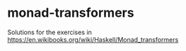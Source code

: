 # monad-transformers

Solutions for the exercises in https://en.wikibooks.org/wiki/Haskell/Monad_transformers
